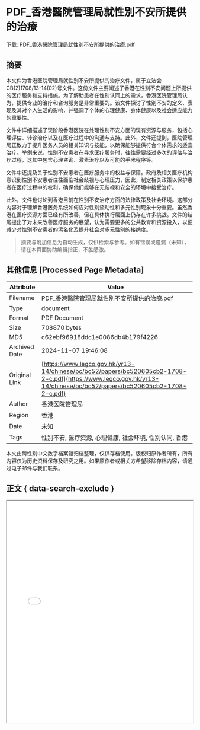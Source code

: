 # PDF_香港醫院管理局就性別不安所提供的治療

<!-- tcd_download_link -->
下载: <a href="../PDF_香港醫院管理局就性別不安所提供的治療.pdf" download>PDF_香港醫院管理局就性別不安所提供的治療.pdf</a>
<!-- tcd_download_link_end -->

## 摘要

<!-- tcd_abstract -->
本文件为香港医院管理局就性别不安所提供的治疗文件，属于立法会CB(2)1708/13-14(02)号文件。这份文件主要阐述了香港在性别不安问题上所提供的医疗服务和支持措施。为了解助患者在性别认同上的需求，香港医院管理局认为，提供专业的治疗和咨询服务是非常重要的。该文件探讨了性别不安的定义、表现及其对个人生活的影响，并强调了个体的心理健康、身体健康以及社会适应能力的重要性。 

文件中详细描述了现阶段香港医院在处理性别不安方面的现有资源与服务，包括心理评估、转诊治疗以及在医疗过程中的沟通与支持。此外，文件还提到，医院管理局正致力于提升医务人员的相关知识与技能，以确保能够提供符合个体需求的适宜治疗。举例来说，性别不安患者在寻求医疗服务时，往往需要经过多次的评估与治疗过程，这其中包含心理咨询、激素治疗以及可能的手术程序等。

文件中还提及关于性别不安患者在医疗服务中的权益与保障。政府及相关医疗机构意识到性别不安患者往往面临社会歧视与心理压力，因此，制定相关政策以保护患者在医疗过程中的权利，确保他们能够在无歧视和安全的环境中接受治疗。 

此外，文件也讨论到香港目前在性别不安治疗方面的法律政策及社会环境。这部分内容对于理解香港医务系统如何应对性别流动性和多元性别现象十分重要。虽然香港在医疗资源方面已经有所改善，但在具体执行层面上仍存在许多挑战。文件的结尾提出了对未来改善医疗服务的展望，认为需要更多的公共教育和资源投入，以便减少对性别不安患者的污名化及提升社会对多元性别的接纳度。

<!-- tcd_abstract_end -->

> 摘要与附加信息为自动生成，仅供检索与参考。如有错误或遗漏（未知），请在本页面协助编辑指正，不胜感激。

## 其他信息 [Processed Page Metadata]

| Attribute       | Value                                  |
|-----------------|----------------------------------------|
| Filename        | PDF_香港醫院管理局就性別不安所提供的治療.pdf                             |
| Type            | document                                 |
| Format          | PDF Document                               |
| Size            | 708870 bytes                           |
| MD5             | c62ebf96918ddc1e0086db4b179f4226                                  |
| Archived Date   | 2024-11-07 19:46:08                             |
| Original Link   | [https://www.legco.gov.hk/yr13-14/chinese/bc/bc52/papers/bc520605cb2-1708-2-c.pdf](https://www.legco.gov.hk/yr13-14/chinese/bc/bc52/papers/bc520605cb2-1708-2-c.pdf)                         |
| Author          | 香港医院管理局                               |
| Region          | 香港                               |
| Date            | 未知                                 |
| Tags            | 性别不安, 医疗资源, 心理健康, 社会环境, 性别认同, 香港                                 |

本文由跨性别中文数字档案馆归档整理，仅供存档使用。版权归原作者所有，所有内容仅为历史资料保存及研究之用。如果原作者或相关方希望移除存档内容，请通过电子邮件与我们联系。

## 正文 { data-search-exclude }

<!-- tcd_main_text -->
<iframe src="../PDF_香港醫院管理局就性別不安所提供的治療.pdf" width="100%" height="600px">
    <p>无法显示PDF，请下载查看。</p>
</iframe>
<!-- tcd_main_text_end -->

